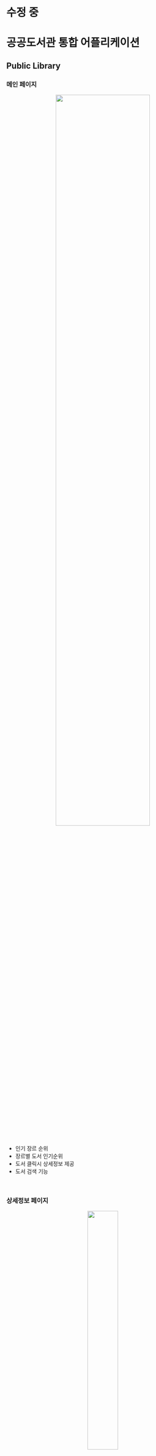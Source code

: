 # 수정 중
# 공공도서관 통합 어플리케이션 
## Public Library

### 메인 페이지
<p align="center">
  <img src='https://user-images.githubusercontent.com/59479926/154795798-21eb8a55-1483-4d90-8613-b2b88d8527ec.jpg', width=70%> 
  <!--  메인  -->
</p>

- 인기 장르 순위
- 장르별 도서 인기순위
- 도서 클릭시 상세정보 제공
- 도서 검색 기능
<br/>

### 상세정보 페이지

<p align="center">
  <img src='https://user-images.githubusercontent.com/59479926/154794207-47da0f95-cd75-4f27-b4da-c0a1cdc4f026.png', width=40%> 
  <!--  도서검색  -->
</p>

- 메인페이지에서 클릭한 도서의 상세정보 제공
- 검색을 통한 도서의 상세정보 제공
- 도서 구매 정보 링크 제공
<br/>

### 회원정보 페이지

<p align="center">
  <img src='https://user-images.githubusercontent.com/59479926/154794541-7a7757dc-544d-49e6-b743-320bf24e0009.png', width=25%> 
  <!--  도서대여  -->
</p>

- 회원정보 수정
- 도서의 반납, 대여 기간 연장
- 대여 도서의 목록
<br/>

### 도서관 검색 
<p align="center">
  <img src='https://user-images.githubusercontent.com/59479926/154794585-d3c8e39f-8df8-46fe-b0c2-be02010f6a55.png', width=25%> 
  <!--  도서관 검색  -->
</p>
## Why need this project

<p align="center">
    <img src='./image/capture.jpg', width=30%>
    <img src='./image/capture2.jpg', width=30%>
    <br>
    나도 모르게 찍게 되는 타인의 초상권, 프라이버시를 보호합시다.
</p>
## Requirements
- python 3
- Pillow
- face_recognition
- pickle
- opencv-contrib-python 3.4.0.14
- dlib

## Usage  

First, install libs

    pip install opencv-contrib-python==3.4.0.14
    pip install dlib
    pip install face_recognition
    pip install pickle
    pip install pillow


**Just run!** <br>

    python main.py
